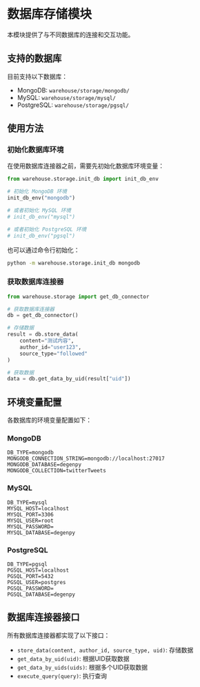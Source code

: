 # 数据库存储模块

本模块提供了与不同数据库的连接和交互功能。

## 支持的数据库

目前支持以下数据库：

- MongoDB: `warehouse/storage/mongodb/`
- MySQL: `warehouse/storage/mysql/`
- PostgreSQL: `warehouse/storage/pgsql/`

## 使用方法

### 初始化数据库环境

在使用数据库连接器之前，需要先初始化数据库环境变量：

```python
from warehouse.storage.init_db import init_db_env

# 初始化 MongoDB 环境
init_db_env("mongodb")

# 或者初始化 MySQL 环境
# init_db_env("mysql")

# 或者初始化 PostgreSQL 环境
# init_db_env("pgsql")
```

也可以通过命令行初始化：

```bash
python -m warehouse.storage.init_db mongodb
```

### 获取数据库连接器

```python
from warehouse.storage import get_db_connector

# 获取数据库连接器
db = get_db_connector()

# 存储数据
result = db.store_data(
    content="测试内容",
    author_id="user123",
    source_type="followed"
)

# 获取数据
data = db.get_data_by_uid(result["uid"])
```

## 环境变量配置

各数据库的环境变量配置如下：

### MongoDB

```
DB_TYPE=mongodb
MONGODB_CONNECTION_STRING=mongodb://localhost:27017
MONGODB_DATABASE=degenpy
MONGODB_COLLECTION=twitterTweets
```

### MySQL

```
DB_TYPE=mysql
MYSQL_HOST=localhost
MYSQL_PORT=3306
MYSQL_USER=root
MYSQL_PASSWORD=
MYSQL_DATABASE=degenpy
```

### PostgreSQL

```
DB_TYPE=pgsql
PGSQL_HOST=localhost
PGSQL_PORT=5432
PGSQL_USER=postgres
PGSQL_PASSWORD=
PGSQL_DATABASE=degenpy
```

## 数据库连接器接口

所有数据库连接器都实现了以下接口：

- `store_data(content, author_id, source_type, uid)`: 存储数据
- `get_data_by_uid(uid)`: 根据UID获取数据
- `get_data_by_uids(uids)`: 根据多个UID获取数据
- `execute_query(query)`: 执行查询
